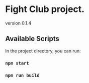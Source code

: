 # Fight Club project.

version 0.1.4

## Available Scripts

In the project directory, you can run:

### `npm start`

### `npm run build`
